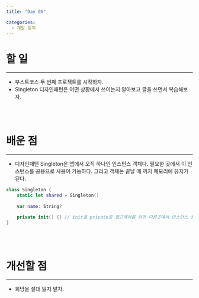 ```yaml
---
title: "Day 06"

categories:
  - 개발 일지
---
```


# 할 일
***
- 부스트코스 두 번째 프로젝트를 시작하자.
- Singleton 디자인패턴은 어떤 상황에서 쓰이는지 알아보고 글을 쓰면서 복습해보자.
<br>
<br>

# 배운 점
***
- 디자인패턴 Singleton은 앱에서 오직 하나인 인스턴스 객체다. 필요한 곳에서 이 인스턴스를 공용으로 사용이 가능하다. 그리고 객체는 끝날 때 까지 메모리에 유지가 된다.
```swift
class Singleton {
    static let shared = Singleton()
    
    var name: String?

    private init() {} // init을 private로 접근제어를 하면 다른곳에서 인스턴스 생성 하는 것을 막는다.
}
```

<br>
<br>

# 개선할 점
***
- 희망을 절대 잃지 말자.
